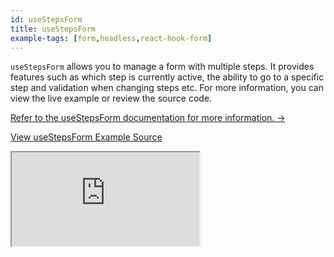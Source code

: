```yaml
---
id: useStepsForm
title: useStepsForm
example-tags: [form,headless,react-hook-form]
---
```


`useStepsForm` allows you to manage a form with multiple steps. It provides features such as which step is currently active, the ability to go to a specific step and validation when changing steps etc. For more information, you can view the live example or review the source code.

[Refer to the useStepsForm documentation for more information. →](/docs/packages/documentation/react-hook-form/useStepsForm)

[View useStepsForm Example Source](https://github.com/refinedev/refine/tree/master/examples/form-react-hook-form-use-steps-form)

<iframe loading="lazy" src="https://stackblitz.com/github/refinedev/refine/tree/master/examples/form-react-hook-form-use-steps-form?embed=1&view=preview&theme=dark&preset=node&ctl=1"
    style={{width: "100%", height:"80vh", border: "0px", borderRadius: "8px", overflow:"hidden"}}
    title="refine-react-hook-form-example"
></iframe>
